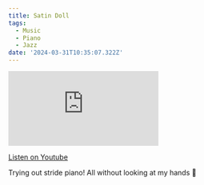 ```yaml
---
title: Satin Doll
tags:
  - Music
  - Piano
  - Jazz
date: '2024-03-31T10:35:07.322Z'
---
```


<iframe src="https://www.youtube-nocookie.com/embed/ZXe30zpZKCA?modestbranding=1&showinfo=0&rel=0" title="YouTube video player" frameborder="0" allow="accelerometer; autoplay; encrypted-media; gyroscope; picture-in-picture;" allowfullscreen className="youtube_video"></iframe>

[Listen on Youtube](https://youtu.be/ZXe30zpZKCA)

Trying out stride piano! All without looking at my hands 🙌
